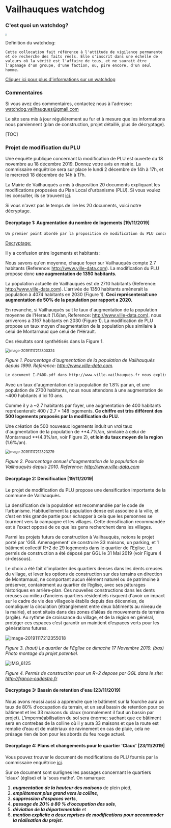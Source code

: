 # Vailhauques watchdog

### C'est quoi un watchdog?

<img src="https://www.watchdogri.org/img/Watson_the_watchdog.jpg" style="zoom:33%;" />

Definition du watchdog: 

```
Cette collocation fait référence à l'attitude de vigilance permanente et de recherche des faits réels. Elle s'inscrit dans une échelle de valeurs où la vérité est l'affaire de tous, et ne saurait être l'apanage d'un groupe, d'une faction, ou, pire encore, d'un seul homme.
```

[Cliquer ici pour plus d'informations sur un watchdog](https://blogs.mediapart.fr/jean-louis-legalery/blog/201108/le-concept-de-watchdog)

### Commentaires

Si vous avez des commentaires, contactez nous à l'adresse: watchdog.vailhauques@gmail.com

Le site sera mis à jour régulièrement au fur et à mesure que les informations nous parviennent (plan de construction, projet détaillé, plus de décryptage).

[TOC]

### Projet de modification du PLU

Une enquête publique concernant la modification de PLU est ouverte du 18 novembre au 18 décembre 2019. Donnez votre avis en mairie. La commissaire enquêtrice sera sur place le lundi 2 décembre de 14h à 17h, et le mercredi 18 décembre de 14h à 17h. 

La Mairie de Vailhauquès a mis à disposition 20 documents expliquant les modifications proposées du Plan Local d'urbanisme (PLU). Si vous voulez les consulter, ils se trouvent [ici](http://www.ville-vailhauques.fr).

Si vous n'avez pas le temps de lire les 20 documents, voici notre décryptage.

#### Decryptage 1: Augmentation du nombre de logements [19/11/2019]


```sh
Un premier point abordé par la proposition de modification du PLU concerne l'augmentation du nombre des logements. **Les documents proposent une augmentation de 500 logements** (Reference: http://www.ville-vailhauques.fr). 
```

<u>Decryptage:</u>

Il y a confusion entre logements et habitants:

Nous savons qu'en moyenne, chaque foyer sur Vailhauquès compte 2.7 habitants (Reference: http://www.ville-data.com). La modification du PLU propose donc **une augmentation de 1350 habitants.**


La population actuelle de Vailhauquès est de 2710 habitants (Reference: http://www.ville-data.com). L'arrivée de 1350 habitants amènerait la population à 4074 habitants en 2030 (Figure 1). **Ceci représenterait une augmentation de 50% de la population par rapport a 2020.**

En revanche, si Vailhauquès suit le taux d'augmentation de la population moyenne de l'Herault (1.6/an, Reference: http://www.ville-data.com), nous arriverons a 3167 habitants en 2030 (Figure 1). La modification de PLU propose un taux moyen d'augmentation de la population plus similaire à celui de Montarnaud que celui de l'Hérault. 

Ces résultats sont synthétisés dans la Figure 1.

<img src="index.assets/image-20191117212300324.png" alt="image-20191117212300324" style="zoom:80%;" />

*Figure 1. Pourcentage d'augmentation de la population de Vailhauquès depuis 1999. Reference: http://www.ville-data.com.*



```bash
Le document I-PADD.pdf dans http://www.ville-vailhauques.fr nous explique que le taux d'augmentation de la population est de 1.8% par an. 
```

Avec un taux d'augmentation de la population de 1.8% par an, et une population de 2700 habitants, nous nous attendons à une augmentation de ~400 habitants d'ici 10 ans. 

Comme il y a ~2.7 habitants par foyer, une augmentation de 400 habitants représenterait: 400 / 2.7 = 148 logements. **Ce chiffre est très différent des 500 logements proposés par la modification du PLU.**

Une création de 500 nouveaux logements induit un *vrai* taux d'augmentation de la population de **4.7%/an, similaire à celui de Montarnaud **(4.3%/an, voir Figure 2), **et loin du taux moyen de la region** (1.6%/an).

<img src="index.assets/image-20191117212323279.png" alt="image-20191117212323279" style="zoom:80%;" />

*Figure 2. Pourcentage annuel d'augmentation de la population de Vailhauquès depuis 2010. Reference: http://www.ville-data.com* 

#### Decryptage 2: Densification [19/11/2019]

Le projet de modification du PLU propose une densification importante de la commune de Vailhauquès.

La densification de la population est recommandée par le code de l’urbanisme. Habituellement la population dense est associée à la ville, et c’est en très grande partie pour échapper à cela que les personnes se tournent vers la campagne et les villages. Cette densification recommandée est à l’exact opposé de ce que les gens recherchent dans les villages.

Parmi les projets futurs de construction à Vailhauquès, notons le projet porté par 'GGL Amenagement' de construire 33 maisons, un parking, et 1 bâtiment collectif R+2 de 29 logements dans le quartier de l'Eglise. Le permis de construction a été déposé par GGL le 31 Mai 2019 (voir Figure 4 ci-dessous).

Le choix a été fait d’implanter des quartiers denses dans les dents creuses du village, et lever les options de construction sur des terrains en direction de Montarnaud, ne comportant aucun élément naturel ou de patrimoine à préserver, contairement au quartier de l’église, avec ses pâturages historiques en arrière-plan. Ces nouvelles constructions dans les dents creuses au milieu d’anciens quartiers résidentiels risquent d'avoir un impact sur le cadre de vie des villageois établis depuis des décennies, de compliquer la circulation (étranglement entre deux bâtiments au niveau de la mairie), et sont situés dans des zones d’aléas de mouvements de terrains (argile). Au rythme de croissance du village, et de la région en général, protéger ces espaces c’est garantir un maintient d’espaces verts pour les générations futures.



![image-20191117212355018](index.assets/image-20191117212355018.png)

*Figure 3. (haut) Le quartier de l'Eglise ce dimache 17 Novembre 2019. (bas) Photo montage du projet potentiel.*



![IMG_6125](index.assets/IMG_6125.jpg)

*Figure 4. Permis de construction pour un R+2 depose par GGL dans le site: http://france-cadastre.fr*



#### Decryptage 3: Bassin de retention d'eau [23/11/2019]

Nous avons reussi aussi a apprendre que le bâtiment sur la fourche aura un taux de 80% d’occupation du terrain, et un seul bassin de retention pour ce bâtiment et les 33 maisons du claux (normalement il faut un bassin par projet). L’imperméabilisation du sol sera énorme; sachant que ce bâtiment sera en contrebas de la colline où il y aura 33 maisons et que la route est remplie d’eau et de matériaux de ravinement en cas de pluie, cela ne présage rien de bon pour les abords du feu rouge actuel.

#### Decryptage 4: Plans et changements pour le quartier 'Claux'  [23/11/2019]

Vous pouvez trouver le document de modifications de PLU fournis par la commissaire enquêtrice [ici](./DocumentsPLU_commissaireEnquetrice.pdf). 

Sur ce document sont surlignes les passages concernant le quartiers 'claux' (église) et la 'sous mathe'. On ramarque: 

1. ***augmentation de la hauteur des maisons*** de plein pied, 
2. ***empiètement plus grand vers la colline***, 
3. ***suppression d’espaces verts***, 
4. ***passage de 20% à 80 % d’occupation des sols***, 
5. ***déviation de la départementale*** et 
6. ***mention explicite a deux reprises de modifications pour accommoder la réalisation du projet***. 



